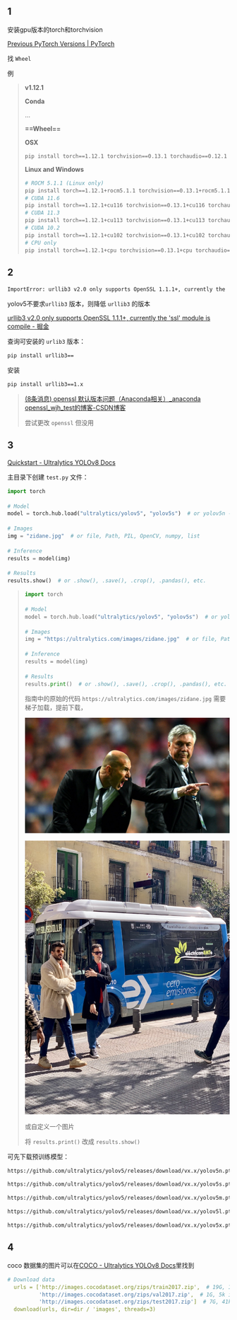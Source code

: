 ## 1

安装gpu版本的torch和torchvision

[Previous PyTorch Versions | PyTorch](https://pytorch.org/get-started/previous-versions/)

找 `Wheel`

例

> **v1.12.1**
>
> **Conda**
>
> ...
>
> **==Wheel==**
>
> **OSX**
>
> ```
> pip install torch==1.12.1 torchvision==0.13.1 torchaudio==0.12.1
> ```
>
> **Linux and Windows**
>
> ```bash
> # ROCM 5.1.1 (Linux only)
> pip install torch==1.12.1+rocm5.1.1 torchvision==0.13.1+rocm5.1.1 torchaudio==0.12.1 --extra-index-url  https://download.pytorch.org/whl/rocm5.1.1
> # CUDA 11.6
> pip install torch==1.12.1+cu116 torchvision==0.13.1+cu116 torchaudio==0.12.1 --extra-index-url https://download.pytorch.org/whl/cu116
> # CUDA 11.3
> pip install torch==1.12.1+cu113 torchvision==0.13.1+cu113 torchaudio==0.12.1 --extra-index-url https://download.pytorch.org/whl/cu113
> # CUDA 10.2
> pip install torch==1.12.1+cu102 torchvision==0.13.1+cu102 torchaudio==0.12.1 --extra-index-url https://download.pytorch.org/whl/cu102
> # CPU only
> pip install torch==1.12.1+cpu torchvision==0.13.1+cpu torchaudio==0.12.1 --extra-index-url https://download.pytorch.org/whl/cpu
> ```

## 2

```bash
ImportError: urllib3 v2.0 only supports OpenSSL 1.1.1+, currently the 'ssl' module is compiled with 'OpenSSL 1.0.2u  20 Dec 2019'. See: https://github.com/urllib3/urllib3/issues/2168
```

yolov5不要求`urllib3` 版本，则降低 `urllib3` 的版本

[urllib3 v2.0 only supports OpenSSL 1.1.1+, currently the 'ssl' module is compile - 掘金](https://juejin.cn/post/7229895584038617147)

查询可安装的 `urlib3` 版本：

```bash
pip install urllib3==
```

安装

```bash
pip install urllib3==1.x
```

> [(8条消息) openssl 默认版本问题（Anaconda相关）_anaconda openssl_wjh_test的博客-CSDN博客](https://blog.csdn.net/qq_42699580/article/details/105037325)
>
> 尝试更改 `openssl` 但没用

## 3

[Quickstart - Ultralytics YOLOv8 Docs](https://docs.ultralytics.com/yolov5/quickstart_tutorial/#install)

主目录下创建 `test.py` 文件：

```python
import torch

# Model
model = torch.hub.load("ultralytics/yolov5", "yolov5s")  # or yolov5n - yolov5x6, custom

# Images
img = "zidane.jpg"  # or file, Path, PIL, OpenCV, numpy, list

# Inference
results = model(img)

# Results
results.show()  # or .show(), .save(), .crop(), .pandas(), etc.
```

> ```python
> import torch
> 
> # Model
> model = torch.hub.load("ultralytics/yolov5", "yolov5s")  # or yolov5n - yolov5x6, custom
> 
> # Images
> img = "https://ultralytics.com/images/zidane.jpg"  # or file, Path, PIL, OpenCV, numpy, list
> 
> # Inference
> results = model(img)
> 
> # Results
> results.print()  # or .show(), .save(), .crop(), .pandas(), etc.
> 
> ```
>
> 指南中的原始的代码 `https://ultralytics.com/images/zidane.jpg` 需要梯子加载，提前下载，
>
> ![zidane.jpg](images/zidane.jpg)
> 
>  ![bus.jpg](images/bus.jpg)
>
> 或自定义一个图片
>
> 将 `results.print()` 改成 `results.show()`

可先下载预训练模型：

```txt
https://github.com/ultralytics/yolov5/releases/download/vx.x/yolov5n.pt
```

```txt
https://github.com/ultralytics/yolov5/releases/download/vx.x/yolov5s.pt
```

```txt
https://github.com/ultralytics/yolov5/releases/download/vx.x/yolov5m.pt
```

```txt
https://github.com/ultralytics/yolov5/releases/download/vx.x/yolov5l.pt
```

```txt
https://github.com/ultralytics/yolov5/releases/download/vx.x/yolov5x.pt
```

## 4

coco 数据集的图片可以在[COCO - Ultralytics YOLOv8 Docs](https://docs.ultralytics.com/datasets/detect/coco/#dataset-yaml)里找到

```yaml
# Download data
  urls = ['http://images.cocodataset.org/zips/train2017.zip',  # 19G, 118k images
          'http://images.cocodataset.org/zips/val2017.zip',  # 1G, 5k images
          'http://images.cocodataset.org/zips/test2017.zip']  # 7G, 41k images (optional)
  download(urls, dir=dir / 'images', threads=3)
```

